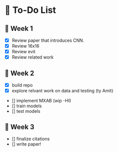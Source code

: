 # 📝 To-Do List

## 📅 Week 1

- [x] Review paper that introduces CNN.
- [x] Review 16x16
- [x] Review evit
- [x] Review related work

## 📅 Week 2

- [x] build repo
- [x] explore relvant work on data and testing (ty Amit)
- [] implement MXAB (wip -HI)
- [] train models
- [] test models

## 📅 Week 3

- [] finalize citations
- [] write paper!

